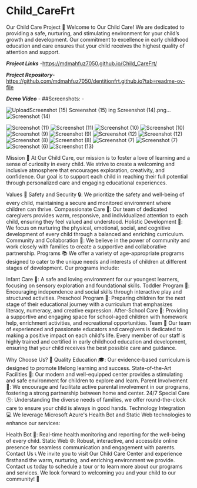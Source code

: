# Child_CareFrt

Our Child Care Project 🌟
Welcome to Our Child Care! We are dedicated to providing a safe, nurturing, and stimulating environment for your child’s growth and development. Our commitment to excellence in early childhood education and care ensures that your child receives the highest quality of attention and support.


***Project Links*** -https://mdmahfuz7050.github.io/Child_CareFrt/

***Project Repository***- https://github.com/mdmahfuz7050/dentitionfrt.github.io?tab=readme-ov-file

***Demo Video*** - 
##Screenshots: -




![Upload![Screenshot (15)](https://github.com/mdmahfuz7050/Child_CareFrt/assets/112500380/85036e17-2661-401b-b15b-b10284741ae1)
![Screenshot (15)](https://github.com/mdmahfuz7050/Child_CareFrt/assets/112500380/85036e17-2661-401b-b15b-b10284741ae1)
ing Screenshot (14).png…]()
![Screenshot (14)](https://github.com/mdmahfuz7050/Child_CareFrt/assets/112500380/dba7063d-b168-427d-9323-08c38fc41759)

![Screenshot (11)](https://github.com/mdmahfuz7050/Child_CareFrt/assets/112500380/4ea4965a-1012-45d2-9343-25ae9618dd11)
![Screenshot (11)](https://github.com/mdmahfuz7050/Child_CareFrt/assets/112500380/4ea4965a-1012-45d2-9343-25ae9618dd11)
![Screenshot (10)](https://github.com/mdmahfuz7050/Child_CareFrt/assets/112500380/18c62b2c-d31b-4189-9e91-d7034395b779)
![Screenshot (10)](https://github.com/mdmahfuz7050/Child_CareFrt/assets/112500380/18c62b2c-d31b-4189-9e91-d7034395b779)
![Screenshot (9)](https://github.com/mdmahfuz7050/Child_CareFrt/assets/112500380/339324e2-1329-4417-8310-b7db0d52d214)
![Screenshot (9)](https://github.com/mdmahfuz7050/Child_CareFrt/assets/112500380/339324e2-1329-4417-8310-b7db0d52d214)
![Screenshot (12)](https://github.com/mdmahfuz7050/Child_CareFrt/assets/112500380/a95630b7-5793-4bf7-93c4-8dfa674581ab)
![Screenshot (12)](https://github.com/mdmahfuz7050/Child_CareFrt/assets/112500380/a95630b7-5793-4bf7-93c4-8dfa674581ab)
![Screenshot (8)](https://github.com/mdmahfuz7050/Child_CareFrt/assets/112500380/63d864f8-9470-48cc-842b-8dbf4c94bb8c)
![Screenshot (8)](https://github.com/mdmahfuz7050/Child_CareFrt/assets/112500380/63d864f8-9470-48cc-842b-8dbf4c94bb8c)
![Screenshot (7)](https://github.com/mdmahfuz7050/Child_CareFrt/assets/112500380/cbe88a4b-f9e9-410f-af5d-dbd14fa31f1d)
![Screenshot (7)](https://github.com/mdmahfuz7050/Child_CareFrt/assets/112500380/cbe88a4b-f9e9-410f-af5d-dbd14fa31f1d)
![Screenshot (6)](https://github.com/mdmahfuz7050/Child_CareFrt/assets/112500380/6ba78a78-a021-4dac-b6e7-894ff49e5068)
![Screenshot (13)](https://github.com/mdmahfuz7050/Child_CareFrt/assets/112500380/c290095f-9fcc-4a62-80be-cefc036236c4)




Mission 🌱
At Our Child Care, our mission is to foster a love of learning and a sense of curiosity in every child. We strive to create a welcoming and inclusive atmosphere that encourages exploration, creativity, and confidence. Our goal is to support each child in reaching their full potential through personalized care and engaging educational experiences.

Values 💖
Safety and Security 🔒: We prioritize the safety and well-being of every child, maintaining a secure and monitored environment where children can thrive.
Compassionate Care 🤗: Our team of dedicated caregivers provides warm, responsive, and individualized attention to each child, ensuring they feel valued and understood.
Holistic Development 🌈: We focus on nurturing the physical, emotional, social, and cognitive development of every child through a balanced and enriching curriculum.
Community and Collaboration 🤝: We believe in the power of community and work closely with families to create a supportive and collaborative partnership.
Programs 📚
We offer a variety of age-appropriate programs designed to cater to the unique needs and interests of children at different stages of development. Our programs include:

Infant Care 🍼: A safe and loving environment for our youngest learners, focusing on sensory exploration and foundational skills.
Toddler Program 👶: Encouraging independence and social skills through interactive play and structured activities.
Preschool Program 🎨: Preparing children for the next stage of their educational journey with a curriculum that emphasizes literacy, numeracy, and creative expression.
After-School Care 🏫: Providing a supportive and engaging space for school-aged children with homework help, enrichment activities, and recreational opportunities.
Team 🌟
Our team of experienced and passionate educators and caregivers is dedicated to making a positive impact on each child's life. Every member of our staff is highly trained and certified in early childhood education and development, ensuring that your child receives the best possible care and guidance.

Why Choose Us? 🏅
Quality Education 🎓: Our evidence-based curriculum is designed to promote lifelong learning and success.
State-of-the-Art Facilities 🏢: Our modern and well-equipped center provides a stimulating and safe environment for children to explore and learn.
Parent Involvement 👫: We encourage and facilitate active parental involvement in our programs, fostering a strong partnership between home and center.
24/7 Special Care 🕒: Understanding the diverse needs of families, we offer round-the-clock care to ensure your child is always in good hands.
Technology Integration 💻
We leverage Microsoft Azure's Health Bot and Static Web technologies to enhance our services:

Health Bot 🏥: Real-time health monitoring and reporting for the well-being of every child.
Static Web 🌐: Robust, interactive, and accessible online presence for seamless communication and engagement with parents.
Contact Us 📞
We invite you to visit Our Child Care Center and experience firsthand the warm, nurturing, and enriching environment we provide. Contact us today to schedule a tour or to learn more about our programs and services. We look forward to welcoming you and your child to our community! 🌟
